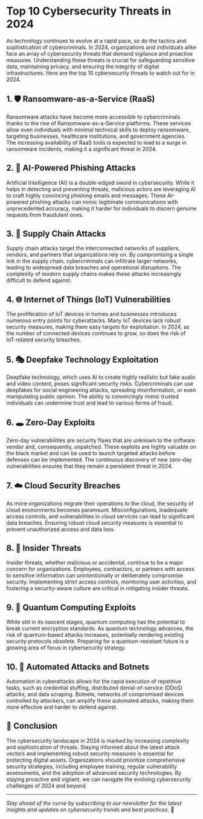 # Top 10 Cybersecurity Threats in 2024

As technology continues to evolve at a rapid pace, so do the tactics and sophistication of cybercriminals. In 2024, organizations and individuals alike face an array of cybersecurity threats that demand vigilance and proactive measures. Understanding these threats is crucial for safeguarding sensitive data, maintaining privacy, and ensuring the integrity of digital infrastructures. Here are the top 10 cybersecurity threats to watch out for in 2024.

## 1. 🛡️ **Ransomware-as-a-Service (RaaS)**

Ransomware attacks have become more accessible to cybercriminals thanks to the rise of Ransomware-as-a-Service platforms. These services allow even individuals with minimal technical skills to deploy ransomware, targeting businesses, healthcare institutions, and government agencies. The increasing availability of RaaS tools is expected to lead to a surge in ransomware incidents, making it a significant threat in 2024.

## 2. 🤖 **AI-Powered Phishing Attacks**

Artificial Intelligence (AI) is a double-edged sword in cybersecurity. While it helps in detecting and preventing threats, malicious actors are leveraging AI to craft highly convincing phishing emails and messages. These AI-powered phishing attacks can mimic legitimate communications with unprecedented accuracy, making it harder for individuals to discern genuine requests from fraudulent ones.

## 3. 🔗 **Supply Chain Attacks**

Supply chain attacks target the interconnected networks of suppliers, vendors, and partners that organizations rely on. By compromising a single link in the supply chain, cybercriminals can infiltrate larger networks, leading to widespread data breaches and operational disruptions. The complexity of modern supply chains makes these attacks increasingly difficult to defend against.

## 4. 🌐 **Internet of Things (IoT) Vulnerabilities**

The proliferation of IoT devices in homes and businesses introduces numerous entry points for cyberattacks. Many IoT devices lack robust security measures, making them easy targets for exploitation. In 2024, as the number of connected devices continues to grow, so does the risk of IoT-related security breaches.

## 5. 🎭 **Deepfake Technology Exploitation**

Deepfake technology, which uses AI to create highly realistic but fake audio and video content, poses significant security risks. Cybercriminals can use deepfakes for social engineering attacks, spreading misinformation, or even manipulating public opinion. The ability to convincingly mimic trusted individuals can undermine trust and lead to various forms of fraud.

## 6. 🕳️ **Zero-Day Exploits**

Zero-day vulnerabilities are security flaws that are unknown to the software vendor and, consequently, unpatched. These exploits are highly valuable on the black market and can be used to launch targeted attacks before defenses can be implemented. The continuous discovery of new zero-day vulnerabilities ensures that they remain a persistent threat in 2024.

## 7. ☁️ **Cloud Security Breaches**

As more organizations migrate their operations to the cloud, the security of cloud environments becomes paramount. Misconfigurations, inadequate access controls, and vulnerabilities in cloud services can lead to significant data breaches. Ensuring robust cloud security measures is essential to prevent unauthorized access and data loss.

## 8. 👥 **Insider Threats**

Insider threats, whether malicious or accidental, continue to be a major concern for organizations. Employees, contractors, or partners with access to sensitive information can unintentionally or deliberately compromise security. Implementing strict access controls, monitoring user activities, and fostering a security-aware culture are critical in mitigating insider threats.

## 9. 🧬 **Quantum Computing Exploits**

While still in its nascent stages, quantum computing has the potential to break current encryption standards. As quantum technology advances, the risk of quantum-based attacks increases, potentially rendering existing security protocols obsolete. Preparing for a quantum-resistant future is a growing area of focus in cybersecurity strategy.

## 10. 🤖 **Automated Attacks and Botnets**

Automation in cyberattacks allows for the rapid execution of repetitive tasks, such as credential stuffing, distributed denial-of-service (DDoS) attacks, and data scraping. Botnets, networks of compromised devices controlled by attackers, can amplify these automated attacks, making them more effective and harder to defend against.

## **📝 Conclusion**

The cybersecurity landscape in 2024 is marked by increasing complexity and sophistication of threats. Staying informed about the latest attack vectors and implementing robust security measures is essential for protecting digital assets. Organizations should prioritize comprehensive security strategies, including employee training, regular vulnerability assessments, and the adoption of advanced security technologies. By staying proactive and vigilant, we can navigate the evolving cybersecurity challenges of 2024 and beyond.

---

*Stay ahead of the curve by subscribing to our newsletter for the latest insights and updates on cybersecurity trends and best practices.* 📩
